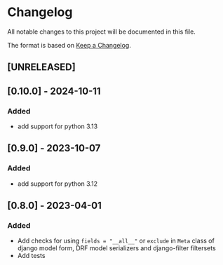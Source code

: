 # Changelog

All notable changes to this project will be documented in this file.

The format is based on [Keep a Changelog](https://keepachangelog.com/en/1.0.0/).

## [UNRELEASED]

## [0.10.0] - 2024-10-11
### Added
- add support for python 3.13

## [0.9.0] - 2023-10-07
### Added
- add support for python 3.12

## [0.8.0] - 2023-04-01
### Added

- Add checks for using `fields = "__all__"` or `exclude` in `Meta` class of django model form, DRF model
serializers and django-filter filtersets
- Add tests
